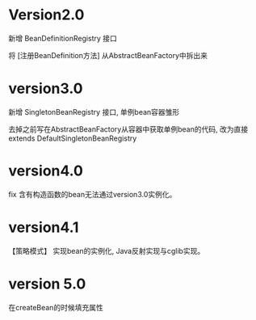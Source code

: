 # Version2.0
新增 BeanDefinitionRegistry 接口

将 [注册BeanDefinition方法] 从AbstractBeanFactory中拆出来

# version3.0
新增 SingletonBeanRegistry 接口, 单例bean容器雏形
 
 去掉之前写在AbstractBeanFactory从容器中获取单例bean的代码, 改为直接extends DefaultSingletonBeanRegistry
 
 # version4.0
 fix 含有构造函数的bean无法通过version3.0实例化。
 
 # version4.1
 【策略模式】 实现bean的实例化, Java反射实现与cglib实现。
 
 # version 5.0
 在createBean的时候填充属性
 
 